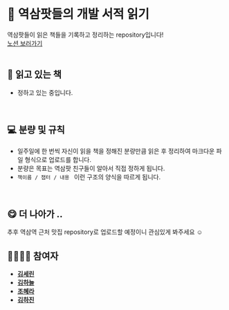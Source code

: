 # 🚎 역삼팟들의 개발 서적 읽기
역삼팟들이 읽은 책들을 기록하고 정리하는 repository입니다!  
<a href="https://yeoksam-family.notion.site/Yeoksam-Family-8e87362a3b774028a09c742ba9c76d68">노션 보러가기</a>   
<br>

## 📁 읽고 있는 책
* 정하고 있는 중입니다.
<br>

## 💻 분량 및 규칙
* 일주일에 한 번씩 자신이 읽을 책을 정해진 분량만큼 읽은 후 정리하여 마크다운 파일 형식으로 업로드를 합니다.
* 분량은 목표는 역삼팟 친구들이 알아서 직접 정하게 됩니다.
* `책이름 / 챕터 / 내용 ` 이런 구조의 양식을 따르게 됩니다.
<br>

## 😋 더 나아가 ..
추후 역삼역 근처 맛집 repository로 업로드할 예정이니 관심있게 봐주세요 ☺
<br>


## 👩‍👩‍👧‍👧 참여자
* **[김세린](https://github.com/SRin23)** 
* **[김하늘](https://github.com/KimSky904)** 
* **[조혜라](https://github.com/areyh817)** 
* **[김하진](https://github.com/akwls)**
